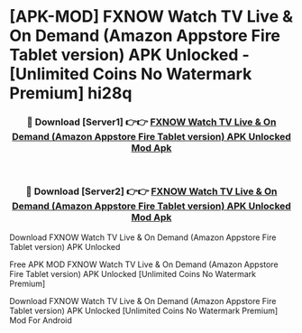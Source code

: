# [APK-MOD] FXNOW  Watch TV Live & On Demand (Amazon Appstore Fire Tablet version) APK Unlocked - [Unlimited Coins No Watermark Premium] hi28q



<div align="center">
<h3>🔴 Download [Server1] 👉👉 <a href="https://momento.my/?title=FXNOW__Watch_TV_Live_&_On_Demand_(Amazon_Appstore_Fire_Tablet_version)_APK_Unlocked">FXNOW  Watch TV Live & On Demand (Amazon Appstore Fire Tablet version) APK Unlocked Mod Apk</a></h3><br>

<h3>🔴 Download [Server2] 👉👉 <a href="https://momento.my/?title=FXNOW__Watch_TV_Live_&_On_Demand_(Amazon_Appstore_Fire_Tablet_version)_APK_Unlocked">FXNOW  Watch TV Live & On Demand (Amazon Appstore Fire Tablet version) APK Unlocked Mod Apk</a></h3>
</div>



Download FXNOW  Watch TV Live & On Demand (Amazon Appstore Fire Tablet version) APK Unlocked 

Free APK MOD FXNOW  Watch TV Live & On Demand (Amazon Appstore Fire Tablet version) APK Unlocked [Unlimited Coins No Watermark Premium]

Download FXNOW  Watch TV Live & On Demand (Amazon Appstore Fire Tablet version) APK Unlocked [Unlimited Coins No Watermark Premium] Mod For Android
